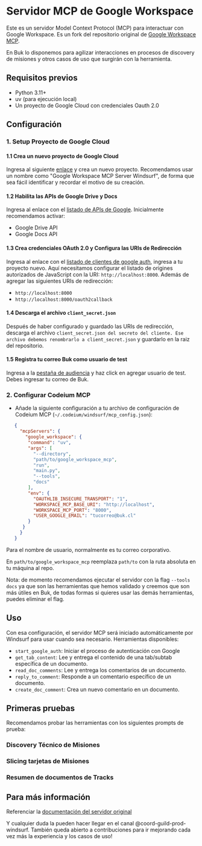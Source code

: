 # Servidor MCP de Google Workspace

Este es un servidor Model Context Protocol (MCP) para interactuar con Google Workspace.
Es un fork del repositorio original de [Google Workspace MCP](https://github.com/taylorwilsdon/google_workspace_mcp).

En Buk lo disponemos para agilizar interacciones en procesos de discovery de misiones y otros casos de uso que surgirán con la herramienta.

## Requisitos previos

- Python 3.11+
- uv (para ejecución local)
- Un proyecto de Google Cloud con credenciales Oauth 2.0

## Configuración

### 1. Setup Proyecto de Google Cloud

#### 1.1 Crea un nuevo proyecto de Google Cloud

Ingresa al siguiente [enlace](https://console.cloud.google.com/projectcreate) y crea un nuevo proyecto.
Recomendamos usar un nombre como "Google Workspace MCP Server Windsurf", de forma que sea fácil identificar y recordar el motivo de su creación.

#### 1.2 Habilita las APIs de Google Drive y Docs

Ingresa al enlace con el [listado de APIs de Google](https://console.cloud.google.com/workspace-api/products).
Inicialmente recomendamos activar:

- Google Drive API
- Google Docs API

#### 1.3 Crea credenciales OAuth 2.0 y Configura las URIs de Redirección

Ingresa al enlace con el [listado de clientes de google auth](https://console.cloud.google.com/auth/clients), ingresa a tu proyecto nuevo.
Aquí necesitamos configurar el listado de origines autorizados de JavaScript con la URI: `http://localhost:8000`.
Además de agregar las siguientes URIs de redirección:

- `http://localhost:8000`
- `http://localhost:8000/oauth2callback`

#### 1.4 Descarga el archivo `client_secret.json`

Después de haber configurado y guardado las URIs de redirección, descarga el archivo `client_secret.json del secreto del cliente.
Ese archivo debemos renombrarlo a client_secret.json` y guardarlo en la raiz del repositorio.

#### 1.5 Registra tu correo Buk como usuario de test

Ingresa a la [pestaña de audiencia](https://console.cloud.google.com/auth/audience) y haz click en agregar usuario de test.
Debes ingresar tu correo de Buk.

### 2. Configurar Codeium MCP

- Añade la siguiente configuración a tu archivo de configuración de Codeium MCP (`~/.codeium/windsurf/mcp_config.json`):

```json
   {
     "mcpServers": {
       "google_workspace": {
        "command": "uv",
        "args": [
          "--directory",
          "path/to/google_workspace_mcp",
          "run",
          "main.py",
          "--tools",
          "docs"
        ],
        "env": {
          "OAUTHLIB_INSECURE_TRANSPORT": "1",
          "WORKSPACE_MCP_BASE_URI": "http://localhost",
          "WORKSPACE_MCP_PORT": "8000",
          "USER_GOOGLE_EMAIL": "tucorreo@buk.cl"
        }
      }
     }
   }
```

Para el nombre de usuario, normalmente es tu correo corporativo.

En `path/to/google_workspace_mcp` reemplaza `path/to` con la ruta absoluta en tu máquina al repo.

Nota: de momento recomendamos ejecutar el servidor con la flag `--tools docs` ya que son las herramientas que hemos validado y creemos
que son más útiles en Buk, de todas formas si quieres usar las demás herramientas, puedes eliminar el flag.

## Uso

Con esa configuración, el servidor MCP será iniciado automáticamente por Windsurf para usar cuando sea necesario.
Herramientas disponibles:

- `start_google_auth`: Iniciar el proceso de autenticación con Google
- `get_tab_content`: Lee y entrega el contenido de una tab/subtab específica de un documento.
- `read_doc_comments`: Lee y entrega los comentarios de un documento.
- `reply_to_comment`: Responde a un comentario específico de un documento.
- `create_doc_comment`: Crea un nuevo comentario en un documento.

## Primeras pruebas

Recomendamos probar las herramientas con los siguientes prompts de prueba:

### Discovery Técnico de Misiones

### Slicing tarjetas de Misiones

### Resumen de documentos de Tracks

## Para más información

Referenciar la [documentación del servidor original](https://github.com/taylorwilsdon/google_workspace_mcp?tab=readme-ov-file#google-workspace-mcp-server-)

Y cualquier duda la pueden hacer llegar en el canal @coord-guild-prod-windsurf. También queda abierto a contribuciones para ir mejorando cada vez más la experiencia y los casos de uso!
